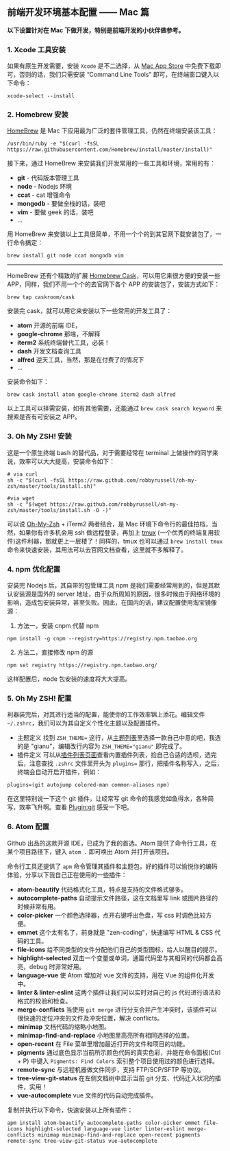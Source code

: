 ## 前端开发环境基本配置 —— Mac 篇

__以下设置针对在 Mac 下做开发，特别是前端开发的小伙伴做参考。__

### 1. Xcode 工具安装
如果有原生开发需要，安装 `Xcode` 是不二选择，从 [Mac App Store](https://itunes.apple.com/cn/app/xcode/id497799835) 中免费下载即可，否则的话，我们只需安装 “Command Line Tools” 即可，在终端窗口键入以下命令：
```
xcode-select --install
```
### 2. Homebrew 安装
[HomeBrew](http://brew.sh/) 是 Mac 下应用最为广泛的套件管理工具，仍然在终端安装该工具：
```
/usr/bin/ruby -e "$(curl -fsSL https://raw.githubusercontent.com/Homebrew/install/master/install)"
```

接下来，通过 HomeBrew 来安装我们开发常用的一些工具和环境，常用的有：

- __git__ - 代码版本管理工具
- __node__ - Nodejs 环境
- __ccat__ - cat 增强命令
- __mongodb__ - 要做全栈的话，装吧
- __vim__ - 要做 geek 的话，装吧
- ...

用 HomeBrew 来安装以上工具很简单，不用一个个的到其官网下载安装包了，一行命令搞定：
```
brew install git node ccat mongodb vim
```
---
HomeBrew 还有个精致的扩展 [Homebrew Cask](https://caskroom.github.io/)，可以用它来很方便的安装一些 APP，同样，我们不用一个个的去官网下各个 APP 的安装包了，安装方式如下：
```
brew tap caskroom/cask
```

安装完 cask，就可以用它来安装以下一些常用的开发工具了：

- __atom__ 开源的前端 IDE，
- __google-chrome__ 那啥，不解释
- __iterm2__ 系统终端替代工具，必装！
- __dash__ 开发文档查询工具
- __alfred__ 逆天工具，当然，那是在付费了的情况下
- ...

安装命令如下：
```
brew cask install atom google-chrome iterm2 dash alfred
```

以上工具可以择需安装，如有其他需要，还能通过 `brew cask search keyword` 来搜索是否有可安装之 APP。

### 3. Oh My ZSH! 安装
这是一个原生终端 bash 的替代品，对于需要经常在 terminal 上做操作的同学来说，效率可以大大提高，安装命令如下：
```
# via curl
sh -c "$(curl -fsSL https://raw.github.com/robbyrussell/oh-my-zsh/master/tools/install.sh)"

#via wget
sh -c "$(wget https://raw.github.com/robbyrussell/oh-my-zsh/master/tools/install.sh -O -)"
```
可以说 [Oh-My-Zsh](http://ohmyz.sh/) + iTerm2 两者结合，是 Mac 环境下命令行的最佳拍档，当然，如果你有许多机会用 ssh 做远程登录，再加上 [tmux](http://tmux.github.io/) (一个优秀的终端复用软件)这件利器，那就更上一层楼了！同样的，tmux 也可以通过 `brew install tmux` 命令来快速安装，其用法可以去官网文档查看，这里就不多解释了。

### 4. npm 优化配置
安装完 Nodejs 后，其自带的包管理工具 npm 是我们需要经常用到的，但是其默认安装源是国外的 server 地址，由于众所周知的原因，很多时候由于网络环境的影响，造成包安装异常，甚至失败。因此，在国内的话，建议配置使用淘宝镜像源：

1. 方法一，安装 cnpm 代替 npm
```
npm install -g cnpm --registry=https://registry.npm.taobao.org
```

2. 方法二，直接修改 npm 的源
```
npm set registry https://registry.npm.taobao.org/
```

这样配置后，node 包安装的速度将大大提高。

### 5. Oh My ZSH! 配置
利器装完后，对其进行适当的配置，能使你的工作效率锦上添花。编辑文件 `~/.zshrc`，我们可以为其自定义个性化主题以及配置插件。

- 主题定义
找到 `ZSH_THEME=` 这行，从[主题列表](https://github.com/robbyrussell/oh-my-zsh/wiki/Themes)里选择一款自己中意的吧，我选的是 "gianu"，编辑改行内容为 `ZSH_THEME="gianu"` 即完成了。
- 插件定义
可以从[插件列表页面](https://github.com/robbyrussell/oh-my-zsh/wiki/Plugins-Overview)查看内置插件列表，捡自己合适的选呗，选完后，注意查找 `.zshrc` 文件里开头为 `plugins=` 那行，把插件名称写入，之后，终端会自动开启开插件，例如：
```
plugins=(git autojump colored-man common-aliases npm)
```

在这里特别说一下这个 git 插件，让经常写 git 命令的我感觉如鱼得水，各种简写，效率飞升啊。查看 [Plugin:git](https://github.com/robbyrussell/oh-my-zsh/wiki/Plugin:git) 感受一下吧。

### 6. Atom 配置
Github 出品的这款开源 IDE，已成为了我的首选。Atom 提供了命令行工具，在某个项目路径下，键入 `atom .` 即可唤出 Atom 并打开该项目。

命令行工具还提供了 `apm` 命令管理其插件和主题包，好的插件可以愉悦你的编码体验，分享以下我自己正在使用的一些插件：

- __atom-beautify__
代码格式化工具，特点是支持的文件格式够多。
- __autocomplete-paths__
自动提示文件路径，这在文档里写 link 或图片路径的时候非常有用。
- __color-picker__
一个颜色选择器，点开右键呼出色盘，写 css 时调色比较方便。
- __emmet__
这个太有名了，前身就是 "zen-coding"，快速编写 HTML & CSS 代码的工具。
- __file-icons__
给不同类型的文件分配他们自己的类型图标，给人以醒目的提示。
- __highlight-selected__
双击一个变量或单词，通篇代码里与其相同的代码都会高亮，debug 时非常好用。
- __language-vue__
使 Atom 增加对 vue 文件的支持，用在 Vue 的组件化开发中。
- __linter & linter-eslint__
这两个插件让我们可以实时对自己的 js 代码进行语法和格式的校验和检查。
- __merge-conflicts__
当使用 `git merge` 进行分支合并产生冲突时，该插件可以很快速的定位冲突的文件及冲突位置，解决 conflicts。
- __minimap__
文档代码的缩略小地图。
- __minimap-find-and-replace__
小地图里高亮所有相同选择的位置。
- __open-recent__
在 File 菜单里增加最近打开的文件和项目的功能。
- __pigments__
通过底色显示当前所示颜色代码的真实色彩，并能在命令面板(Ctrl + P) 中键入 `Pigments: Find Colors` 索引整个项目使用过的颜色进行选择。
- __remote-sync__
与远程机器做文件同步，支持 FTP/SCP/SFTP 等协议。
- __tree-view-git-status__
在左侧文档树中显示当前 git 分支、代码迁入状况的插件，实用！
- __vue-autocomplete__
vue 文件的代码自动完成插件。

复制并执行以下命令，快速安装以上所有插件：
```
apm install atom-beautify autocomplete-paths color-picker emmet file-icons highlight-selected language-vue linter linter-eslint merge-conflicts minimap minimap-find-and-replace open-recent pigments remote-sync tree-view-git-status vue-autocomplete
```
